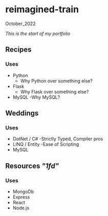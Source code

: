 # reimagined-train
October_2022

_This is the start of my portfolio_

## Recipes
### Uses
  - Python
    - Why Python over something else?
  - Flask
    - Why Flask over something else?
  - MySQL
    -Why MySQL?

## Weddings
### Uses
  - DotNet / C#
    -Strictly Typed, Compiler pros
  - LINQ / Entity
    -Ease of Scripting
  - MySQL
  
## Resources *"1fd"*
### Uses
   - MongoDb
   - Express
   - React
   - Node.js
